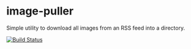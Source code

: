 # image-puller 
Simple utility to download all images from an RSS feed into a directory.

[![Build Status](https://travis-ci.org/Setheck/image-puller.svg?branch=master)](https://travis-ci.org/Setheck/image-puller)
